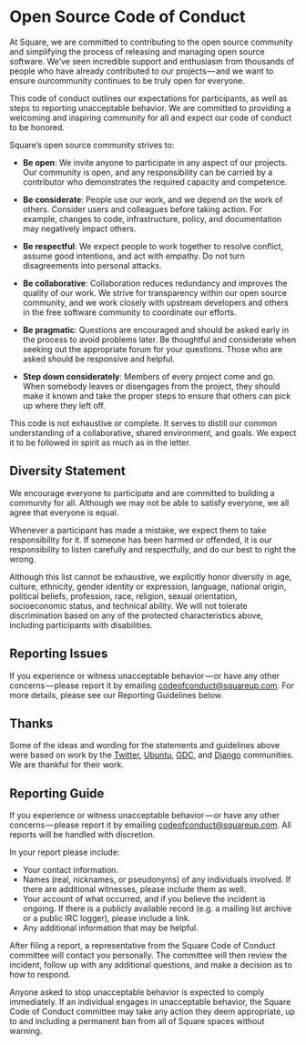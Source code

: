 Open Source Code of Conduct
===========================

At Square, we are committed to contributing to the open source community and simplifying the process
of releasing and managing open source software. We’ve seen incredible support and enthusiasm from
thousands of people who have already contributed to our projects — and we want to ensure ourcommunity
continues to be truly open for everyone.

This code of conduct outlines our expectations for participants, as well as steps to reporting
unacceptable behavior. We are committed to providing a welcoming and inspiring community for all and
expect our code of conduct to be honored.

Square’s open source community strives to:

* **Be open**: We invite anyone to participate in any aspect of our projects. Our community is
  open, and any responsibility can be carried by a contributor who demonstrates the required
  capacity and competence.

* **Be considerate**: People use our work, and we depend on the work of others. Consider users and
  colleagues before taking action. For example, changes to code, infrastructure, policy, and
  documentation may negatively impact others.

* **Be respectful**: We expect people to work together to resolve conflict, assume good intentions,
  and act with empathy. Do not turn disagreements into personal attacks.

* **Be collaborative**: Collaboration reduces redundancy and improves the quality of our work. We
  strive for transparency within our open source community, and we work closely with upstream
  developers and others in the free software community to coordinate our efforts.

* **Be pragmatic**: Questions are encouraged and should be asked early in the process to avoid
  problems later. Be thoughtful and considerate when seeking out the appropriate forum for your
  questions. Those who are asked should be responsive and helpful.

* **Step down considerately**: Members of every project come and go. When somebody leaves or
  disengages from the project, they should make it known and take the proper steps to ensure that
  others can pick up where they left off.

This code is not exhaustive or complete. It serves to distill our common understanding of a
collaborative, shared environment, and goals. We expect it to be followed in spirit as much as in
the letter.

Diversity Statement
-------------------

We encourage everyone to participate and are committed to building a community for all. Although we
may not be able to satisfy everyone, we all agree that everyone is equal.

Whenever a participant has made a mistake, we expect them to take responsibility for it. If someone
has been harmed or offended, it is our responsibility to listen carefully and respectfully, and do
our best to right the wrong.

Although this list cannot be exhaustive, we explicitly honor diversity in age, culture, ethnicity,
gender identity or expression, language, national origin, political beliefs, profession, race,
religion, sexual orientation, socioeconomic status, and technical ability. We will not tolerate
discrimination based on any of the protected characteristics above, including participants with
disabilities.

Reporting Issues
----------------

If you experience or witness unacceptable behavior — or have any other concerns — please report it by
emailing [codeofconduct@squareup.com][codeofconduct_at]. For more details, please see our Reporting
Guidelines below.

Thanks
------

Some of the ideas and wording for the statements and guidelines above were based on work by the
[Twitter][twitter_coc], [Ubuntu][ubuntu_coc], [GDC][gdc_coc], and [Django][django_coc] communities.
We are thankful for their work.

Reporting Guide
---------------

If you experience or witness unacceptable behavior — or have any other concerns — please report it by
emailing [codeofconduct@squareup.com][codeofconduct_at]. All reports will be handled with
discretion.

In your report please include:

* Your contact information.
* Names (real, nicknames, or pseudonyms) of any individuals involved. If there are additional
  witnesses, please include them as well.
* Your account of what occurred, and if you believe the incident is ongoing. If there is a publicly
  available record (e.g. a mailing list archive or a public IRC logger), please include a link.
* Any additional information that may be helpful.

After filing a report, a representative from the Square Code of Conduct committee will contact you
personally. The committee will then review the incident, follow up with any additional questions,
and make a decision as to how to respond.

Anyone asked to stop unacceptable behavior is expected to comply immediately. If an individual
engages in unacceptable behavior, the Square Code of Conduct committee may take any action they deem
appropriate, up to and including a permanent ban from all of Square spaces without warning.

[codeofconduct_at]: mailto:codeofconduct@squareup.com
[twitter_coc]: https://github.com/twitter/code-of-conduct/blob/master/code-of-conduct.md
[ubuntu_coc]: https://ubuntu.com/community/code-of-conduct
[gdc_coc]: https://www.gdconf.com/code-of-conduct
[django_coc]: https://www.djangoproject.com/conduct/reporting/

